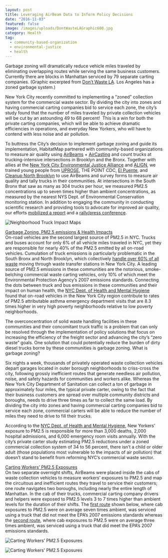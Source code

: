 ```yaml
---
layout: post
title: Leveraging AirBeam Data to Inform Policy Decisions
date: "2016-11-03"
featured: false
image: /images/uploads/DontWasteLAGraphic600.jpg
category: Health
tag:
  - community-based-organization
  - environmental-justice
  - health
---
```


Garbage zoning will dramatically reduce vehicle miles traveled by eliminating overlapping routes while serving the same business customers. Currently there are blocks in Manhattan serviced by 79 separate carting companies. (Graphic excerpted from [Don’t Waste LA](https://www.dontwastela.com/). Los Angeles has a zoned garbage system.)

<p><strong></strong>New York City recently committed to implementing a “zoned” collection system for the commercial waste sector. By dividing the city into zones and having commercial carting companies bid to service each zone, the city’s study found that the number of miles traveled by private collection vehicles will be cut by an astounding 49 to 68 percent!  This is a win for both the private carting companies, which will be able to achieve dramatic efficiencies in operations, and everyday New Yorkers, who will have to contend with less noise and air pollution.</p>
<p>To buttress the City’s decision to implement garbage zoning and guide its implementation, HabitatMap partnered with community-based organizations to measure air quality using <a href="https://www.habitatmap.org/airbeam" target="_blank">AirBeams</a> + <a href="http://aircasting.org/" target="_blank">AirCasting</a> and count trucks at trucking-intensive intersections in Brooklyn and the Bronx. Together with allies at the <a href="http://www.nyc-eja.org/" target="_blank">New York City Environmental Justice Alliance</a> and <a href="http://www.alignny.org/" target="_blank">ALIGN</a>, we trained young people from <a href="http://uprose.org/" target="_blank">UPROSE</a>, THE POINT CDC, <a href="http://elpuente.us/" target="_blank">El Puente</a>, and <a href="https://www.facebook.com/northbrooklyn/" target="_blank">Cleanup North Brooklyn</a> to use AirBeams and survey forms to measure air quality and tally trucks in their communities. At intersections in the South Bronx that saw as many as 304 trucks per hour, we measured PM2.5 concentrations up to seven times higher than ambient concentrations, as measured by the nearest NYS Dept. of Environmental Conservation monitoring station. In addition to engaging the community in conducting scientific research and providing tools to advocate for improved air quality, our efforts <a href="http://transformdonttrashnyc.org/resources/clearing-the-air-how-reforming-the-public-waste-sector-can-address-air-quality-issues-in-environmental-justice-communities/" target="_blank">mobilized a report</a> and a <a href="http://gothamist.com/2016/09/28/garbage_truck_pollution_press_confe.php" target="_blank">rally/press conference</a>.</p>

![Neighborhood Truck Impact Maps](/images/uploads/NeighborhoodTruckImpactMaps600.jpg)

<p><span style="text-decoration: underline;">Garbage Zoning, PM2.5 emissions &amp; Health Impacts</span><br />
On-road vehicles are the second largest source of PM2.5 in NYC. Trucks and buses account for only 6% of all vehicle miles traveled in NYC, yet they are responsible for nearly 40% of the PM2.5 emitted by all on-road vehicles. Cumulation of truck emissions is particularly problematic in the South Bronx and North Brooklyn, which collectively <a href="http://www.habitatmap.org/habitatmap_docs/BargeNYC%27sGarbage.pdf" target="_blank">handle over 60% of all waste</a> moving through waste transfer stations in New York City. A leading source of PM2.5 emissions in these communities are the notorious, smoke-belching commercial waste carting vehicles, only 10% of which meet the Environmental Protection Agency’s 2007 emissions standards. Connecting the dots between truck and bus emissions in these communities and their impact on human health, the <a href="https://www.ncbi.nlm.nih.gov/pubmed/27566439" target="_blank">NYC Dept. of Health and Mental Hygiene</a> found that on-road vehicles in the New York City region contribute to rates of PM2.5 attributable asthma emergency department visits that are 8.3 times higher in very high poverty neighborhoods relative to low poverty neighborhoods.</p>
<p>The overconcentration of solid waste handling facilities in these communities and their concomitant truck traffic is a problem that can only be resolved through the implementation of policy solutions that focus on increasing the efficiency of the freight sector and advancing the city’s “zero waste” goals. One solution that could potentially reduce the burden of dirty diesel trucks borne by these communities is garbage zoning. What is garbage zoning?</p>
<p>Six nights a week, thousands of privately operated waste collection vehicles depart garages located in outer borough neighborhoods to criss-cross the city, following grossly inefficient routes that generate needless air pollution, noise, and safety hazards for communities and workers alike. Whereas the New York City Department of Sanitation can collect a ton of garbage in approximately four miles, the typical private carter, owing to the fact that their business customers are spread over multiple community districts and boroughs, needs to drive three times as far to collect the same load. By dividing the city into zones and having commercial carting companies bid to service each zone, commercial carters will be able to reduce the number of miles they need to drive to fill their trucks.</p>

<p>According to the <a href="https://www1.nyc.gov/assets/doh/downloads/pdf/eode/eode-air-quality-impact.pdf">NYC Dept. of Health and Mental Hygiene</a>, New Yorkers’ exposure to PM2.5 is responsible for more than 3,000 deaths, 2,000 hospital admissions, and 6,000 emergency room visits annually. With the city’s private carter study estimating PM2.5 reductions under a zoned commercial collection system of 34 to 56 percent, there isn’t a child or older adult (those populations most vulnerable to the impacts of air pollution) that doesn’t stand to benefit from reforming NYC’s commercial waste sector.</p>
<p><span style="text-decoration: underline;">Carting Workers’ PM2.5 Exposures</span><br />
On two separate overnight shifts, AirBeams were placed inside the cabs of waste collection vehicles to measure workers’ exposures to PM2.5 and map the circuitous and inefficient routes they travel to service their customers; one route navigates two boroughs, including nearly the entire length of Manhattan. In the cab of their trucks, commercial carting company drivers and helpers were exposed to PM2.5 levels 3 to 7 times higher than ambient levels for the duration of their shifts. The <a href="http://bit.ly/2flqE2B" target="_blank">first route</a> shown below, where cab exposures to PM2.5 were on average seven times ambient, was serviced using a truck that did not meet the EPA’s 2007 emissions standards whereas the <a href="http://bit.ly/2fI2Biw" target="_blank">second route</a>, where cab exposures to PM2.5 were on average three times ambient, was serviced using a truck that did meet the EPA’s 2007 emissions standards.</p>

![Carting Workers’ PM2.5 Exposures](/images/uploads/AlexPM2.5ExposureBlog600.jpg "Link?")

![Carting Workers’ PM2.5 Exposures](/images/uploads/StevePM2.5ExposureBlog600.jpg "Link?")
